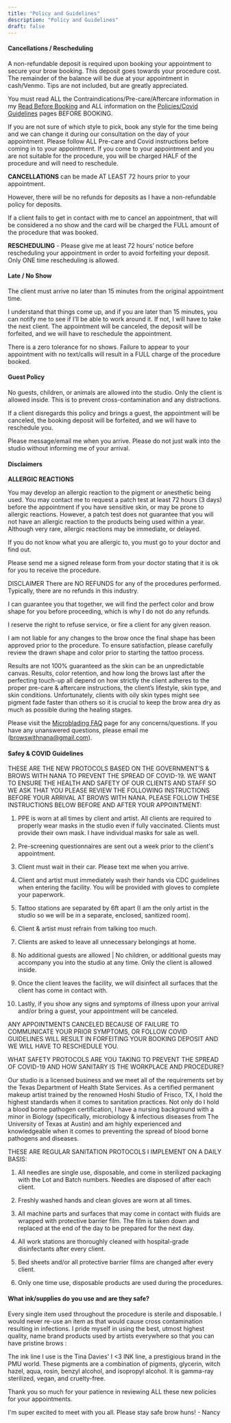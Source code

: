 ```yaml
---
title: "Policy and Guidelines"
description: "Policy and Guidelines"
draft: false
---
```


#### Cancellations / Rescheduling

A non-refundable deposit is required upon booking your appointment to secure your brow booking. This deposit goes towards your procedure cost. The remainder of the balance will be due at your appointment in cash/Venmo. Tips are not included, but are greatly appreciated.

You must read ALL the Contraindications/Pre-care/Aftercare information in my [Read Before Booking](/read-before-booking) and ALL information on the [Policies/Covid Guidelines](/policy-and-guidelines) pages BEFORE BOOKING.

If you are not sure of which style to pick, book any style for the time being and we can change it during our consultation on the day of your appointment.
Please follow ALL Pre-care and Covid instructions before coming in to your appointment. If you come to your appointment and you are not suitable for the procedure, you will be charged HALF of the procedure and will need to reschedule.

**CANCELLATIONS** can be made AT LEAST 72 hours prior to your appointment.

However, there will be no refunds for deposits as I have a non-refundable policy for deposits.

If a client fails to get in contact with me to cancel an appointment, that will be considered a no show and the card will be charged the FULL amount of the procedure that was booked.

**RESCHEDULING** - Please give me at least 72 hours’ notice before rescheduling your appointment in order to avoid forfeiting your deposit. Only ONE time rescheduling is allowed.

#### Late / No Show

The client must arrive no later than 15 minutes from the original appointment time.

I understand that things come up, and if you are later than 15 minutes, you can notify me to see if I’ll be able to work around it. If not, I will have to take the next client. The appointment will be canceled, the deposit will be forfeited, and we will have to reschedule the appointment.

There is a zero tolerance for no shows. Failure to appear to your appointment with no text/calls will result in a FULL charge of the procedure booked.

#### Guest Policy

No guests, children, or animals are allowed into the studio. Only the client is allowed inside. This is to prevent cross-contamination and any distractions.

If a client disregards this policy and brings a guest, the appointment will be canceled, the booking deposit will be forfeited, and we will have to reschedule you.

Please message/email me when you arrive. Please do not just walk into the studio without informing me of your arrival.

#### Disclaimers

**ALLERGIC REACTIONS**

You may develop an allergic reaction to the pigment or anesthetic being used. You may contact me to request a patch test at least 72 hours (3 days) before the appointment if you have sensitive skin, or may be prone to allergic reactions. However, a patch test does not guarantee that you will not have an allergic reaction to the products being used within a year. Although very rare, allergic reactions may be immediate, or delayed.

If you do not know what you are allergic to, you must go to your doctor and find out.

Please send me a signed release form from your doctor stating that it is ok for you to receive the procedure.

DISCLAIMER
There are NO REFUNDS for any of the procedures performed. Typically, there are no refunds in this industry.

I can guarantee you that together, we will find the perfect color and brow shape for you before proceeding, which is why I do not do any refunds.

I reserve the right to refuse service, or fire a client for any given reason.

I am not liable for any changes to the brow once the final shape has been approved prior to the procedure. To ensure satisfaction, please carefully review the drawn shape and color prior to starting the tattoo process.

Results are not 100% guaranteed as the skin can be an unpredictable canvas. Results, color retention, and how long the brows last after the perfecting touch-up all depend on how strictly the client adheres to the proper pre-care & aftercare instructions, the client’s lifestyle, skin type, and skin conditions. Unfortunately, clients with oily skin types might see pigment fade faster than others so it is crucial to keep the brow area dry as much as possible during the healing stages.

Please visit the [Microblading FAQ](/frequently-asked-questions) page for any concerns/questions.
If you have any unanswered questions, please email me (browswithnana@gmail.com).

#### Safey & COVID Guidelines

THESE ARE THE NEW PROTOCOLS BASED ON THE GOVERNMENT’S & BROWS WITH NANA TO PREVENT THE SPREAD OF COVID-19. WE WANT TO ENSURE THE HEALTH AND SAFETY OF OUR CLIENTS AND STAFF SO WE ASK THAT YOU PLEASE REVIEW THE FOLLOWING INSTRUCTIONS BEFORE YOUR ARRIVAL AT BROWS WITH NANA. PLEASE FOLLOW THESE INSTRUCTIONS BELOW BEFORE AND AFTER YOUR APPOINTMENT:

1. PPE is worn at all times by client and artist. All clients are required to properly wear masks in the studio even if fully vaccinated. Clients must provide their own mask. I have individual masks for sale as well.

2. Pre-screening questionnaires are sent out a week prior to the client's appointment.

3. Client must wait in their car. Please text me when you arrive.

4. Client and artist must immediately wash their hands via CDC guidelines when entering the facility. You will be provided with gloves to complete your paperwork.

5. Tattoo stations are separated by 6ft apart (I am the only artist in the studio so we will be in a separate, enclosed, sanitized room).

6. Client & artist must refrain from talking too much.

7. Clients are asked to leave all unnecessary belongings at home.

8. No additional guests are allowed | No children, or additional guests may accompany you into the studio at any time. Only the client is allowed inside.

9. Once the client leaves the facility, we will disinfect all surfaces that the client has come in contact with.

10. Lastly, if you show any signs and symptoms of illness upon your arrival and/or bring a guest, your appointment will be canceled.

ANY APPOINTMENTS CANCELED BECAUSE OF FAILURE TO COMMUNICATE YOUR PRIOR SYMPTOMS, OR FOLLOW COVID GUIDELINES WILL RESULT IN FORFEITING YOUR BOOKING DEPOSIT AND WE WILL HAVE TO RESCHEDULE YOU.

WHAT SAFETY PROTOCOLS ARE YOU TAKING TO PREVENT THE SPREAD OF COVID-19 AND HOW SANITARY IS THE WORKPLACE AND PROCEDURE?

Our studio is a licensed business and we meet all of the requirements set by the Texas Department of Health State Services. As a certified permanent makeup artist trained by the renowned Hoshi Studio of Frisco, TX, I hold the highest standards when it comes to sanitation practices. Not only do I hold a blood borne pathogen certification, I have a nursing background with a minor in Biology (specifically, microbiology & infectious diseases from The University of Texas at Austin) and am highly experienced and knowledgeable when it comes to preventing the spread of blood borne pathogens and diseases.

THESE ARE REGULAR SANITATION PROTOCOLS I IMPLEMENT ON A DAILY BASIS:

1. All needles are single use, disposable, and come in sterilized packaging with the Lot and Batch numbers. Needles are disposed of after each client.

2. Freshly washed hands and clean gloves are worn at all times.

3. All machine parts and surfaces that may come in contact with fluids are wrapped with protective barrier film. The film is taken down and replaced at the end of the day to be prepared for the next day.

4. All work stations are thoroughly cleaned with hospital-grade disinfectants after every client.

5. Bed sheets and/or all protective barrier films are changed after every client.

6. Only one time use, disposable products are used during the procedures.

#### What ink/supplies do you use and are they safe?

Every single item used throughout the procedure is sterile and disposable. I would never re-use an item as that would cause cross contamination resulting in infections. I pride myself in using the best, utmost highest quality, name brand products used by artists everywhere so that you can have pristine brows :

The ink line I use is the Tina Davies' I <3 INK line, a prestigious brand in the PMU world. These pigments are a combination of pigments, glycerin, witch hazel, aqua, rosin, benzyl alcohol, and isopropyl alcohol. It is gamma-ray sterilized, vegan, and cruelty-free.

Thank you so much for your patience in reviewing ALL these new policies for your appointments.

I'm super excited to meet with you all. Please stay safe brow huns! - Nancy
